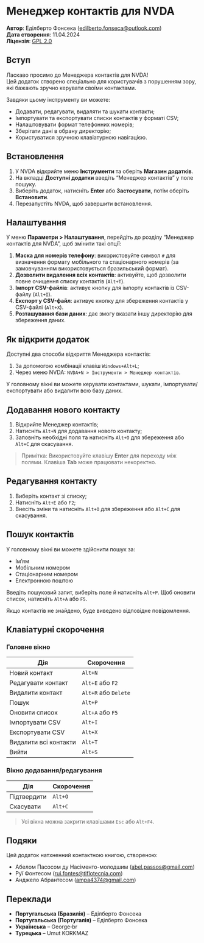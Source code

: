 # Менеджер контактів для NVDA

**Автор**: Еділберто Фонсека (<edilberto.fonseca@outlook.com>)  
**Дата створення**: 11.04.2024  
**Ліцензія**: [GPL 2.0](https://www.gnu.org/licenses/gpl-2.0.html)

## Вступ

Ласкаво просимо до Менеджера контактів для NVDA!  
Цей додаток створено спеціально для користувачів з порушенням зору, які бажають зручно керувати своїми контактами.

Завдяки цьому інструменту ви можете:

- Додавати, редагувати, видаляти та шукати контакти;
- Імпортувати та експортувати списки контактів у форматі CSV;
- Налаштовувати формат телефонних номерів;
- Зберігати дані в обрану директорію;
- Користуватися зручною клавіатурною навігацією.

## Встановлення

1. У NVDA відкрийте меню **Інструменти** та оберіть **Магазин додатків**.
2. На вкладці **Доступні додатки** введіть “Менеджер контактів” у поле пошуку.
3. Виберіть додаток, натисніть **Enter** або **Застосувати**, потім оберіть **Встановити**.
4. Перезапустіть NVDA, щоб завершити встановлення.

## Налаштування

У меню **Параметри > Налаштування**, перейдіть до розділу “Менеджер контактів для NVDA”, щоб змінити такі опції:

1. **Маска для номерів телефону**: використовуйте символ `#` для визначення формату мобільного та стаціонарного номерів (за замовчуванням використовується бразильський формат).
2. **Дозволити видалення всіх контактів**: активуйте, щоб дозволити повне очищення списку контактів (`Alt+T`).
3. **Імпорт CSV-файлів**: активує кнопку для імпорту контактів із CSV-файлу (`Alt+I`).
4. **Експорт у CSV-файл**: активує кнопку для збереження контактів у CSV-файлі (`Alt+X`).
5. **Розташування бази даних**: дає змогу вказати іншу директорію для збереження даних.

## Як відкрити додаток

Доступні два способи відкриття Менеджера контактів:

1. За допомогою комбінації клавіш `Windows+Alt+L`;
2. Через меню NVDA: `NVDA+N > Інструменти > Менеджер контактів`.

У головному вікні ви можете керувати контактами, шукати, імпортувати/експортувати або видалити всю базу даних.

## Додавання нового контакту

1. Відкрийте Менеджер контактів;
2. Натисніть `Alt+N` для додавання нового контакту;
3. Заповніть необхідні поля та натисніть `Alt+O` для збереження або `Alt+C` для скасування.

> Примітка: Використовуйте клавішу **Enter** для переходу між полями. Клавіша **Tab** може працювати некоректно.

## Редагування контакту

1. Виберіть контакт зі списку;
2. Натисніть `Alt+E` або `F2`;
3. Внесіть зміни та натисніть `Alt+O` для збереження або `Alt+C` для скасування.

## Пошук контактів

У головному вікні ви можете здійснити пошук за:

- Ім’ям
- Мобільним номером
- Стаціонарним номером
- Електронною поштою

Введіть пошуковий запит, виберіть поле й натисніть `Alt+P`. Щоб оновити список, натисніть `Alt+A` або `F5`.

Якщо контактів не знайдено, буде виведено відповідне повідомлення.

## Клавіатурні скорочення

### Головне вікно

| Дія                           | Скорочення         |
|------------------------------|--------------------|
| Новий контакт                | `Alt+N`            |
| Редагувати контакт           | `Alt+E` або `F2`   |
| Видалити контакт             | `Alt+R` або `Delete`|
| Пошук                        | `Alt+P`            |
| Оновити список               | `Alt+A` або `F5`   |
| Імпортувати CSV              | `Alt+I`            |
| Експортувати CSV             | `Alt+X`            |
| Видалити всі контакти        | `Alt+T`            |
| Вийти                        | `Alt+S`            |

### Вікно додавання/редагування

| Дія        | Скорочення |
|------------|------------|
| Підтвердити| `Alt+O`    |
| Скасувати  | `Alt+C`    |

> Усі вікна можна закрити клавішами `Esc` або `Alt+F4`.

## Подяки

Цей додаток натхненний контактною книгою, створеною:

- Абелом Пасосом ду Насіменто-молодшим (<abel.passos@gmail.com>)  
- Руї Фонтесом (<rui.fontes@tiflotecnia.com>)  
- Анджело Абрантесом (<ampa4374@gmail.com>)

## Переклади

- **Португальська (Бразилія)** – Еділберто Фонсека  
- **Португальська (Португалія)** – Еділберто Фонсека  
- **Українська** – George‑br  
- **Турецька** – Umut KORKMAZ
